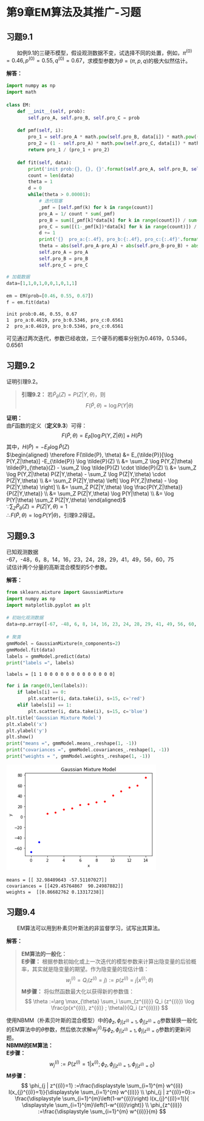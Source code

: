 # 第9章EM算法及其推广-习题
## 习题9.1

&emsp;&emsp;如例9.1的三硬币模型，假设观测数据不变，试选择不同的处置，例如，$\pi^{(0)}=0.46,p^{(0)}=0.55,q^{(0)}=0.67$，求模型参数为$\theta=(\pi,p,q)$的极大似然估计。  

**解答：**

```python
import numpy as np
import math

class EM:
    def __init__(self, prob):
        self.pro_A, self.pro_B, self.pro_C = prob
        
    def pmf(self, i):
        pro_1 = self.pro_A * math.pow(self.pro_B, data[i]) * math.pow((1-self.pro_B), 1-data[i])
        pro_2 = (1 - self.pro_A) * math.pow(self.pro_C, data[i]) * math.pow((1-self.pro_C), 1-data[i])
        return pro_1 / (pro_1 + pro_2)
    
    def fit(self, data):
        print('init prob:{}, {}, {}'.format(self.pro_A, self.pro_B, self.pro_C))
        count = len(data)
        theta = 1
        d = 0
        while(theta > 0.00001):
            # 迭代阻塞
            _pmf = [self.pmf(k) for k in range(count)]
            pro_A = 1/ count * sum(_pmf)
            pro_B = sum([_pmf[k]*data[k] for k in range(count)]) / sum([_pmf[k] for k in range(count)])
            pro_C = sum([(1-_pmf[k])*data[k] for k in range(count)]) / sum([(1-_pmf[k]) for k in range(count)])
            d += 1
            print('{}  pro_a:{:.4f}, pro_b:{:.4f}, pro_c:{:.4f}'.format(d, pro_A, pro_B, pro_C))
            theta = abs(self.pro_A-pro_A) + abs(self.pro_B-pro_B) + abs(self.pro_C-pro_C)
            self.pro_A = pro_A
            self.pro_B = pro_B
            self.pro_C = pro_C
```


```python
# 加载数据
data=[1,1,0,1,0,0,1,0,1,1]

em = EM(prob=[0.46, 0.55, 0.67])
f = em.fit(data)
```

    init prob:0.46, 0.55, 0.67
    1  pro_a:0.4619, pro_b:0.5346, pro_c:0.6561
    2  pro_a:0.4619, pro_b:0.5346, pro_c:0.6561
    

可见通过两次迭代，参数已经收敛，三个硬币的概率分别为0.4619，0.5346，0.6561

## 习题9.2
证明引理9.2。

> **引理9.2：** 若$\tilde{P}_{\theta}(Z)=P(Z | Y, \theta)$，则$$F(\tilde{P}, \theta)=\log P(Y|\theta)$$

**证明：**  
由$F$函数的定义（**定义9.3**）可得：$$F(\tilde{P}, \theta)=E_{\tilde{P}}[\log P(Y,Z|\theta)] + H(\tilde{P})$$其中，$H(\tilde{P})=-E_{\tilde{P}} \log \tilde{P}(Z)$  
$\begin{aligned}
\therefore F(\tilde{P}, \theta) 
&= E_{\tilde{P}}[\log P(Y,Z|\theta)] -E_{\tilde{P}} \log \tilde{P}(Z) \\
&= \sum_Z \log P(Y,Z|\theta) \tilde{P}_{\theta}(Z) - \sum_Z \log \tilde{P}(Z) \cdot \tilde{P}(Z) \\
&= \sum_Z \log P(Y,Z|\theta) P(Z|Y,\theta) -  \sum_Z \log P(Z|Y,\theta) \cdot P(Z|Y,\theta) \\
&= \sum_Z P(Z|Y,\theta) \left[ \log P(Y,Z|\theta) - \log P(Z|Y,\theta) \right] \\
&= \sum_Z P(Z|Y,\theta) \log \frac{P(Y,Z|\theta)}{P(Z|Y,\theta)} \\
&= \sum_Z P(Z|Y,\theta) \log P(Y|\theta) \\
&= \log P(Y|\theta) \sum_Z P(Z|Y,\theta)
\end{aligned}$  
$\displaystyle \because \sum_Z \tilde{P}_{\theta}(Z) = P(Z|Y, \theta) = 1$  
$\therefore F(\tilde{P}, \theta) = \log P(Y|\theta)$，引理9.2得证。

## 习题9.3
已知观测数据  
-67，-48，6，8，14，16，23，24，28，29，41，49，56，60，75  
试估计两个分量的高斯混合模型的5个参数。

**解答：**


```python
from sklearn.mixture import GaussianMixture
import numpy as np
import matplotlib.pyplot as plt

# 初始化观测数据
data=np.array([-67, -48, 6, 8, 14, 16, 23, 24, 28, 29, 41, 49, 56, 60, 75]).reshape(-1, 1)

# 聚类
gmmModel = GaussianMixture(n_components=2)
gmmModel.fit(data)
labels = gmmModel.predict(data)
print("labels =", labels)
```

    labels = [1 1 0 0 0 0 0 0 0 0 0 0 0 0 0]
    


```python
for i in range(0,len(labels)):
    if labels[i] == 0:
        plt.scatter(i, data.take(i), s=15, c='red')
    elif labels[i] == 1:
        plt.scatter(i, data.take(i), s=15, c='blue')
plt.title('Gaussian Mixture Model')
plt.xlabel('x')
plt.ylabel('y')
plt.show()
print("means =", gmmModel.means_.reshape(1, -1))
print("covariances =", gmmModel.covariances_.reshape(1, -1))
print("weights = ", gmmModel.weights_.reshape(1, -1))
```


![png](output_8_0.png)


    means = [[ 32.98489643 -57.51107027]]
    covariances = [[429.45764867  90.24987882]]
    weights =  [[0.86682762 0.13317238]]
    

## 习题9.4
&emsp;&emsp;EM算法可以用到朴素贝叶斯法的非监督学习，试写出其算法。

**解答：** 
> **EM算法的一般化：**  
**E步骤：** 根据参数初始化或上一次迭代的模型参数来计算出隐变量的后验概率，其实就是隐变量的期望。作为隐变量的现估计值：$$w_j^{(i)}=Q_{i}(z^{(i)}=j) := p(z^{(i)}=j | x^{(i)} ; \theta)$$
**M步骤：** 将似然函数最大化以获得新的参数值：$$
\theta :=\arg \max_{\theta} \sum_i \sum_{z^{(i)}} Q_i (z^{(i)}) \log \frac{p(x^{(i)}, z^{(i)} ; \theta)}{Q_i (z^{(i)})}
$$  

使用NBMM（朴素贝叶斯的混合模型）中的$\phi_z,\phi_{j|z^{(i)}=1},\phi_{j|z^{(i)}=0}$参数替换一般化的EM算法中的$\theta$参数，然后依次求解$w_j^{(i)}$与$\phi_z,\phi_{j|z^{(i)}=1},\phi_{j|z^{(i)}=0}$参数的更新问题。  
**NBMM的EM算法：**  
**E步骤：**  
$$w_j^{(i)}:=P\left(z^{(i)}=1 | x^{(i)} ; \phi_z, \phi_{j | z^{(i)}=1}, \phi_{j | z^{(i)}=0}\right)$$
**M步骤：**
$$
\phi_{j | z^{(i)}=1} :=\frac{\displaystyle \sum_{i=1}^{m} w^{(i)} I(x_{j}^{(i)}=1)}{\displaystyle \sum_{i=1}^{m} w^{(i)}} \\ 
\phi_{j | z^{(i)}=0}:= \frac{\displaystyle  \sum_{i=1}^{m}\left(1-w^{(i)}\right) I(x_{j}^{(i)}=1)}{ \displaystyle \sum_{i=1}^{m}\left(1-w^{(i)}\right)} \\ 
\phi_{z^{(i)}} :=\frac{\displaystyle \sum_{i=1}^{m} w^{(i)}}{m} 
$$   

